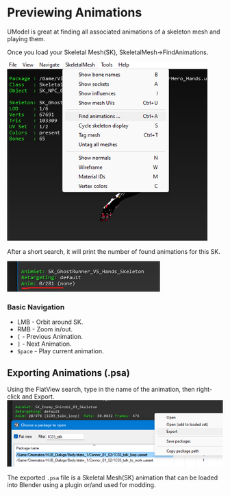 # Previewing Animations
UModel is great at finding all associated animations of a skeleton mesh and playing them.

Once you load your Skeletal Mesh(SK), SkeletalMesh->FindAnimations.

![](/Media/umodel_anim1.png)

After a short search, it will print the number of found animations for this SK.

![](/Media/umodel_anim2.png)


### Basic Navigation
- LMB - Orbit around SK.
- RMB - Zoom in/out.
- `[` - Previous Animation.
- `]` - Next Animation.
- `Space` - Play current animation.

## Exporting Animations (.psa)
Using the FlatView search, type in the name of the animation, then right-click and Export.
![](/Media/umodel_anim3.png) <br>

The exported `.psa` file is a Skeletal Mesh(SK) animation that can be loaded into Blender using a plugin or/and used for modding.